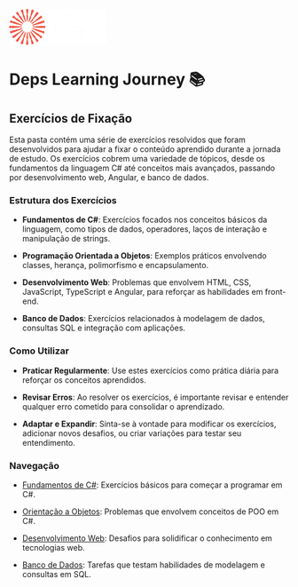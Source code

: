 ﻿![Logo do Projeto](../assets/logo-deps-white.webp)

# Deps Learning Journey 📚

## Exercícios de Fixação

Esta pasta contém uma série de exercícios resolvidos que foram desenvolvidos para ajudar a fixar o conteúdo aprendido durante a jornada de estudo. Os exercícios cobrem uma variedade de tópicos, desde os fundamentos da linguagem C# até conceitos mais avançados, passando por desenvolvimento web, Angular, e banco de dados.

### Estrutura dos Exercícios

- **Fundamentos de C#**: Exercícios focados nos conceitos básicos da linguagem, como tipos de dados, operadores, laços de interação e manipulação de strings.


- **Programação Orientada a Objetos**: Exemplos práticos envolvendo classes, herança, polimorfismo e encapsulamento.


- **Desenvolvimento Web**: Problemas que envolvem HTML, CSS, JavaScript, TypeScript e Angular, para reforçar as habilidades em front-end.


- **Banco de Dados**: Exercícios relacionados à modelagem de dados, consultas SQL e integração com aplicações.

### Como Utilizar

- **Praticar Regularmente**: Use estes exercícios como prática diária para reforçar os conceitos aprendidos.


- **Revisar Erros**: Ao resolver os exercícios, é importante revisar e entender qualquer erro cometido para consolidar o aprendizado.


- **Adaptar e Expandir**: Sinta-se à vontade para modificar os exercícios, adicionar novos desafios, ou criar variações para testar seu entendimento.

### Navegação

- [Fundamentos de C#](c%23): Exercícios básicos para começar a programar em C#.


- [Orientação a Objetos](): Problemas que envolvem conceitos de POO em C#.


- [Desenvolvimento Web](): Desafios para solidificar o conhecimento em tecnologias web.


- [Banco de Dados](): Tarefas que testam habilidades de modelagem e consultas em SQL.